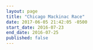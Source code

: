 ```yaml
---
layout: page
title: "Chicago Mackinac Race"
date: 2017-06-05 21:42:05 -0500
start_date: 2016-07-23
end_date: 2016-07-25
published: false
---
```


